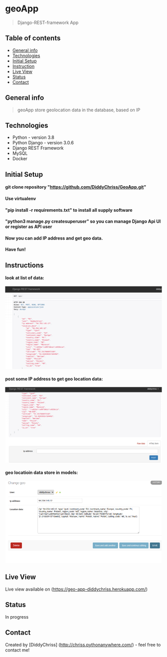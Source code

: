 # geoApp
> Django-REST-framework App 
## Table of contents
* [General info](#general-info)
* [Technologies](#technologies)
* [Initial Setup](#initial-setup)  
* [Instruction](#instructions)
* [Live View](#live-view)
* [Status](#status)
* [Contact](#contact)

## General info
> geoApp store geolocation data in the database, based on IP

## Technologies
* Python - version 3.8
* Python Django - version 3.0.6
* Django REST Framework
* MySQL
* Docker

## Initial Setup
#### git clone repository "https://github.com/DiddyChriss/GeoApp.git"
#### Use virtualenv
#### "pip install -r requirements.txt" to install all supply software
#### "python3 manage.py createsuperuser" so you can manage Django Api UI or register as API user
#### Now you can add IP address and get geo data.
#### Have fun!

## Instructions
#### look at list of data:
![Geo](READMEimg/list.png)
#### post some IP address to get geo location data:
![Geo](READMEimg/post.png)
#### geo locatioin data store in models:
![Geo](READMEimg/admindata.png)

## Live View
Live view available on (https://geo-app-diddychriss.herokuapp.com/) 

## Status
In progress

## Contact
Created by [DiddyChriss] (http://chriss.pythonanywhere.com/) - feel free to contact me!
